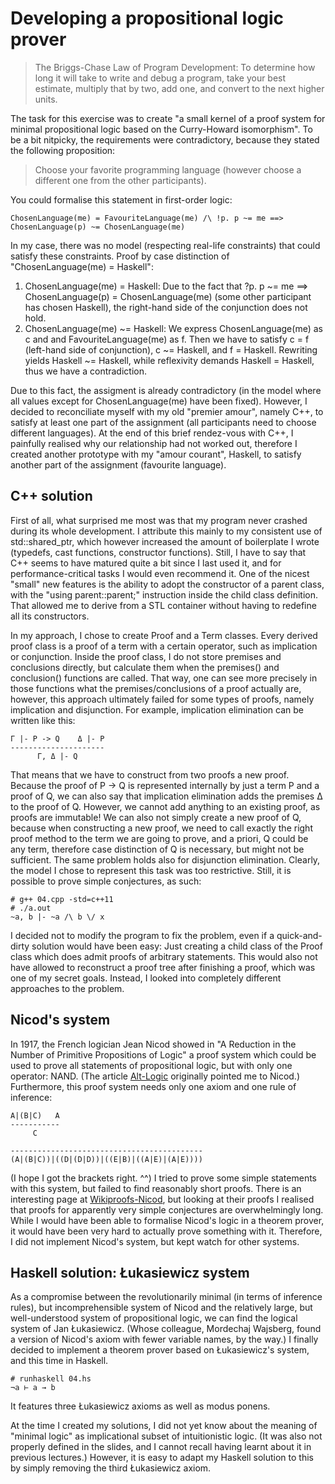 Developing a propositional logic prover
=======================================


> The Briggs-Chase Law of Program Development:
>	To determine how long it will take to write and debug a
>	program, take your best estimate, multiply that by two, add
>	one, and convert to the next higher units.


The task for this exercise was to create "a small kernel of a proof system for minimal propositional logic based on the Curry-Howard isomorphism". To be a bit nitpicky, the requirements were contradictory, because they stated the following proposition:

> Choose your favorite programming language (however choose a different one from the other participants).

You could formalise this statement in first-order logic:

	ChosenLanguage(me) = FavouriteLanguage(me) /\ !p. p ~= me ==> ChosenLanguage(p) ~= ChosenLanguage(me)

In my case, there was no model (respecting real-life constraints) that could satisfy these constraints. Proof by case distinction of "ChosenLanguage(me) = Haskell":

1. ChosenLanguage(me) = Haskell: Due to the fact that ?p. p ~= me ==> ChosenLanguage(p) = ChosenLanguage(me) (some other participant has chosen Haskell), the right-hand side of the conjunction does not hold.
2. ChosenLanguage(me) ~= Haskell: We express ChosenLanguage(me) as c and and FavouriteLanguage(me) as f. Then we have to satisfy c = f (left-hand side of conjunction), c ~= Haskell, and f = Haskell. Rewriting yields Haskell ~= Haskell, while reflexivity demands Haskell = Haskell, thus we have a contradiction.

Due to this fact, the assigment is already contradictory (in the model where all values except for ChosenLanguage(me) have been fixed). However, I decided to reconciliate myself with my old "premier amour", namely C++, to satisfy at least one part of the assignment (all participants need to choose different languages). At the end of this brief rendez-vous with C++, I painfully realised why our relationship had not worked out, therefore I created another prototype with my "amour courant", Haskell, to satisfy another part of the assignment (favourite language).


C++ solution
------------

First of all, what surprised me most was that my program never crashed during its whole development. I attribute this mainly to my consistent use of std::shared_ptr, which however increased the amount of boilerplate I wrote (typedefs, cast functions, constructor functions). Still, I have to say that C++ seems to have matured quite a bit since I last used it, and for performance-critical tasks I would even recommend it. One of the nicest "small" new features is the ability to adopt the constructor of a parent class, with the "using parent::parent;" instruction inside the child class definition. That allowed me to derive from a STL container without having to redefine all its constructors.

In my approach, I chose to create Proof and a Term classes. Every derived proof class is a proof of a term with a certain operator, such as implication or conjunction. Inside the proof class, I do not store premises and conclusions directly, but calculate them when the premises() and conclusion() functions are called. That way, one can see more precisely in those functions what the premises/conclusions of a proof actually are, however, this approach ultimately failed for some types of proofs, namely implication and disjunction. For example, implication elimination can be written like this:

    Γ |- P -> Q    Δ |- P
    ---------------------
          Γ, Δ |- Q

That means that we have to construct from two proofs a new proof. Because the proof of P -> Q is represented internally by just a term P and a proof of Q, we can also say that implication elimination adds the premises Δ to the proof of Q. However, we cannot add anything to an existing proof, as proofs are immutable! We can also not simply create a new proof of Q, because when constructing a new proof, we need to call exactly the right proof method to the term we are going to prove, and a priori, Q could be any term, therefore case distinction of Q is necessary, but might not be sufficient. The same problem holds also for disjunction elimination. Clearly, the model I chose to represent this task was too restrictive.
Still, it is possible to prove simple conjectures, as such:

    # g++ 04.cpp -std=c++11
    # ./a.out
    ~a, b |- ~a /\ b \/ x

I decided not to modify the program to fix the problem, even if a quick-and-dirty solution would have been easy: Just creating a child class of the Proof class which does admit proofs of arbitrary statements. This would also not have allowed to reconstruct a proof tree after finishing a proof, which was one of my secret goals. Instead, I looked into completely different approaches to the problem.


Nicod's system
--------------

In 1917, the French logician Jean Nicod showed in "A Reduction in the Number of Primitive Propositions of Logic" a proof system which could be used to prove all statements of propositional logic, but with only one operator: NAND. (The article [Alt-Logic] originally pointed me to Nicod.) Furthermore, this proof system needs only one axiom and one rule of inference:

    A|(B|C)   A
    -----------
         C

    -------------------------------------------
    (A|(B|C))|((D|(D|D))|((E|B)|((A|E)|(A|E))))


(I hope I got the brackets right. ^^)
I tried to prove some simple statements with this system, but failed to find reasonably short proofs. There is an interesting page at [Wikiproofs-Nicod], but looking at their proofs I realised that proofs for apparently very simple conjectures are overwhelmingly long. While I would have been able to formalise Nicod's logic in a theorem prover, it would have been very hard to actually prove something with it. Therefore, I did not implement Nicod's system, but kept watch for other systems.


Haskell solution: Łukasiewicz system
------------------------------------

As a compromise between the revolutionarily minimal (in terms of inference rules), but incomprehensible system of Nicod and the relatively large, but well-understood system of propositional logic, we can find the logical system of Jan Łukasiewicz. (Whose colleague, Mordechaj Wajsberg, found a version of Nicod's axiom with fewer variable names, by the way.) I finally decided to implement a theorem prover based on Łukasiewicz's system, and this time in Haskell.

    # runhaskell 04.hs
    ¬a ⊢ a → b

It features three Łukasiewicz axioms as well as modus ponens.

At the time I created my solutions, I did not yet know about the meaning of "minimal logic" as implicational subset of intuitionistic logic. (It was also not properly defined in the slides, and I cannot recall having learnt about it in previous lectures.) However, it is easy to adapt my Haskell solution to this by simply removing the third Łukasiewicz axiom.


[Alt-Logic]: http://www.trinity.edu/cbrown/logic/alter.pdf
[Wikiproofs-Nicod]: http://www.wikiproofs.org/w/index.php?title=Propositional_calculus_implies_Nicod%27s_axioms